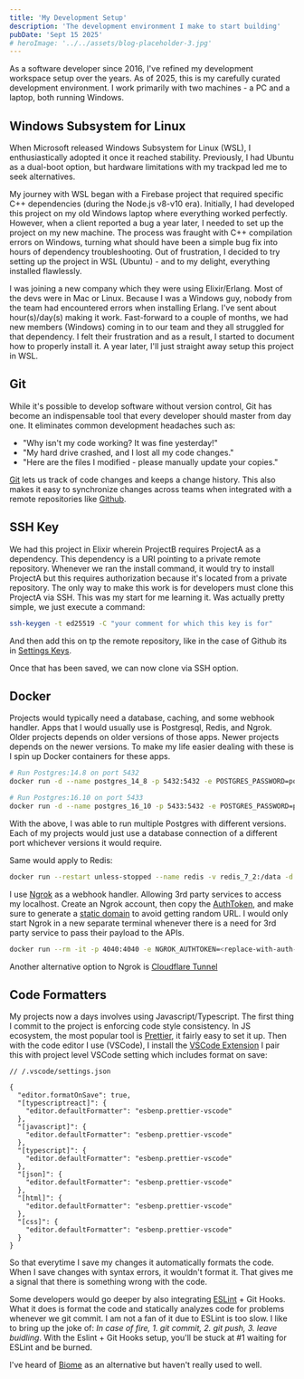 ```yaml
---
title: 'My Development Setup'
description: 'The development environment I make to start building'
pubDate: 'Sept 15 2025'
# heroImage: '../../assets/blog-placeholder-3.jpg'
---
```


As a software developer since 2016, I've refined my development workspace setup over the years. As of 2025, this is my carefully curated development environment. I work primarily with two machines - a PC and a laptop, both running Windows.

## Windows Subsystem for Linux

When Microsoft released Windows Subsystem for Linux (WSL), I enthusiastically adopted it once it reached stability. Previously, I had Ubuntu as a dual-boot option, but hardware limitations with my trackpad led me to seek alternatives.

My journey with WSL began with a Firebase project that required specific C++ dependencies (during the Node.js v8-v10 era). Initially, I had developed this project on my old Windows laptop where everything worked perfectly. However, when a client reported a bug a year later, I needed to set up the project on my new machine. The process was fraught with C++ compilation errors on Windows, turning what should have been a simple bug fix into hours of dependency troubleshooting. Out of frustration, I decided to try setting up the project in WSL (Ubuntu) - and to my delight, everything installed flawlessly.

I was joining a new company which they were using Elixir/Erlang. Most of the devs were in Mac or Linux. Because I was a Windows guy, nobody from the team had encountered errors when installing Erlang. I've sent about hour(s)/day(s) making it work. Fast-forward to a couple of months, we had new members (Windows) coming in to our team and they all struggled for that dependency. I felt their frustration and as a result, I started to document how to properly install it. A year later, I'll just straight away setup this project in WSL.

## Git

While it's possible to develop software without version control, Git has become an indispensable tool that every developer should master from day one. It eliminates common development headaches such as:

- "Why isn't my code working? It was fine yesterday!"
- "My hard drive crashed, and I lost all my code changes."
- "Here are the files I modified - please manually update your copies."

[Git](https://git-scm.com/) lets us track of code changes and keeps a change history. This also makes it easy to synchronize changes across teams when integrated with a remote repositories like [Github](https://github.com/).

## SSH Key

We had this project in Elixir wherein ProjectB requires ProjectA as a dependency. This dependency is a URI pointing to a private remote repository. Whenever we ran the install command, it would try to install ProjectA but this requires authorization because it's located from a private repository. The only way to make this work is for developers must clone this ProjectA via SSH. This was my start for me learning it. Was actually pretty simple, we just execute a command:

```bash
ssh-keygen -t ed25519 -C "your comment for which this key is for"
```

And then add this on tp the remote repository, like in the case of Github its in [Settings Keys](https://github.com/settings/keys).

Once that has been saved, we can now clone via SSH option.

## Docker

Projects would typically need a database, caching, and some webhook handler. Apps that I would usually use is Postgresql, Redis, and Ngrok. Older projects depends on older versions of those apps. Newer projects depends on the newer versions. To make my life easier dealing with these is I spin up Docker containers for these apps.

```bash
# Run Postgres:14.8 on port 5432
docker run -d --name postgres_14_8 -p 5432:5432 -e POSTGRES_PASSWORD=postgres -e POSTGRES_USER=postgres  --restart unless-stopped -v postgres_14_8:/var/lib/postgresql/data postgres:14.8

# Run Postgres:16.10 on port 5433
docker run -d --name postgres_16_10 -p 5433:5432 -e POSTGRES_PASSWORD=postgres -e POSTGRES_USER=postgres  --restart unless-stopped -v postgres_16_10:/var/lib/postgresql/data postgres:16.10
```

With the above, I was able to run multiple Postgres with different versions. Each of my projects would just use a database connection of a different port whichever versions it would require.

Same would apply to Redis:

```bash
docker run --restart unless-stopped --name redis -v redis_7_2:/data -d -p 6379:6379 redis:7.2
```

I use [Ngrok](https://ngrok.com/) as a webhook handler. Allowing 3rd party services to access my localhost. Create an Ngrok account, then copy the [AuthToken](https://dashboard.ngrok.com/get-started/your-authtoken), and make sure to generate a [static domain](https://ngrok.com/blog-post/free-static-domains-ngrok-users) to avoid getting random URL. I would only start Ngrok in a new separate terminal whenever there is a need for 3rd party service to pass their payload to the APIs.

```bash
docker run --rm -it -p 4040:4040 -e NGROK_AUTHTOKEN=<replace-with-auth-token> ngrok> ngrok/ngrok http --url=<replace-with-the-static-domain-> host.docker.internal:<replace-with-the-localhost-application-port>
```

Another alternative option to Ngrok is [Cloudflare Tunnel](https://developers.cloudflare.com/cloudflare-one/connections/connect-networks/)

## Code Formatters

My projects now a days involves using Javascript/Typescript. The first thing I commit to the project is enforcing code style consistency. In JS ecosystem, the most popular tool is [Prettier](https://prettier.io/), it fairly easy to set it up. Then with the code editor I use (VSCode), I install the [VSCode Extension](https://marketplace.visualstudio.com/items?itemName=esbenp.prettier-vscode)
I pair this with project level VSCode setting which includes format on save:

```jsonc
// /.vscode/settings.json

{
  "editor.formatOnSave": true,
  "[typescriptreact]": {
    "editor.defaultFormatter": "esbenp.prettier-vscode"
  },
  "[javascript]": {
    "editor.defaultFormatter": "esbenp.prettier-vscode"
  },
  "[typescript]": {
    "editor.defaultFormatter": "esbenp.prettier-vscode"
  },
  "[json]": {
    "editor.defaultFormatter": "esbenp.prettier-vscode"
  },
  "[html]": {
    "editor.defaultFormatter": "esbenp.prettier-vscode"
  },
  "[css]": {
    "editor.defaultFormatter": "esbenp.prettier-vscode"
  }
}
```

So that everytime I save my changes it automatically formats the code. When I save changes with syntax errors, it wouldn't format it. That gives me a signal that there is something wrong with the code.

Some developers would go deeper by also integrating [ESLint](https://eslint.org/) + Git Hooks. What it does is format the code and statically analyzes code for problems whenever we git commit. I am not a fan of it due to ESLint is too slow. I like to bring up the joke of: _In case of fire, 1. git commit, 2. git push, 3. leave buidling_. With the Eslint + Git Hooks setup, you'll be stuck at #1 waiting for ESLint and be burned.

I've heard of [Biome](https://biomejs.dev/) as an alternative but haven't really used to well.
